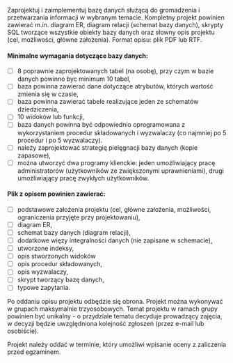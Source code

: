 Zaprojektuj i zaimplementuj bazę danych służącą do gromadzenia i przetwarzania informacji w wybranym temacie. Kompletny projekt powinien zawierać m.in. diagram ER, diagram relacji (schemat bazy danych), skrypty SQL tworzące wszystkie obiekty bazy danych oraz słowny opis projektu (cel, możliwości, główne założenia). Format opisu: plik PDF lub RTF.

#### Minimalne wymagania dotyczące bazy danych: ####

- [ ] 8 poprawnie zaprojektowanych tabel (na osobę), przy czym w bazie danych powinno byc minimum 10 tabel,
- [ ] baza powinna zawierać dane dotyczące atrybutów, których wartość zmienia się w czasie,
- [ ] baza powinna zawierać tabele realizujące jeden ze schematów dziedziczenia,
- [ ] 10 widoków lub funkcji,
- [ ] baza danych powinna być odpowiednio oprogramowana z wykorzystaniem procedur składowanych i wyzwalaczy (co najmniej po 5 procedur i po 5 wyzwalaczy).
- [ ] należy zaprojektować strategię pielęgnacji bazy danych (kopie zapasowe),
- [ ] można utworzyć dwa programy klienckie: jeden umożliwiający pracę administratorów (użytkowników ze zwiększonymi uprawnieniami), drugi umożliwiający pracę zwykłych użytkowników.

#### Plik z opisem powinien zawierać: ####

- [ ] podstawowe założenia projektu (cel, główne założenia, możliwości, ograniczenia przyjęte przy projektowaniu),
- [ ] diagram ER,
- [ ] schemat bazy danych (diagram relacji),
- [ ] dodatkowe więzy integralności danych (nie zapisane w schemacie),
- [ ] utworzone indeksy,
- [ ] opis stworzonych widoków
- [ ] opis procedur składowanych,
- [ ] opis wyzwalaczy,
- [ ] skrypt tworzący bazę danych,
- [ ] typowe zapytania.

Po oddaniu opisu projektu odbędzie się obrona. Projekt można wykonywać w grupach maksymalnie trzyosobowych. Temat projektu w ramach grupy powinien być unikalny - o przydziale tematu decyduje prowadzący zajęcia, w decyzji będzie uwzględniona kolejność zgłoszeń (przez e-mail lub osobiście).

Projekt należy oddać w terminie, który umożliwi wpisanie oceny z zaliczenia przed egzaminem.